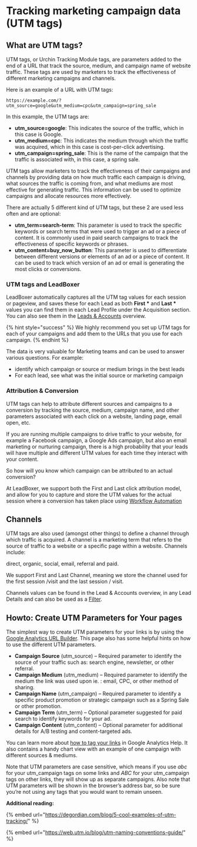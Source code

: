 # Tracking marketing campaign data (UTM tags)

## What are UTM tags?

UTM tags, or Urchin Tracking Module tags, are parameters added to the end of a URL that track the source, medium, and campaign name of website traffic. These tags are used by marketers to track the effectiveness of different marketing campaigns and channels.

Here is an example of a URL with UTM tags:

```url
https://example.com/?utm_source=google&utm_medium=cpc&utm_campaign=spring_sale
```

In this example, the UTM tags are:

* **utm\_source=google**: This indicates the source of the traffic, which in this case is Google.
* **utm\_medium=cpc**: This indicates the medium through which the traffic was acquired, which in this case is cost-per-click advertising.
* **utm\_campaign=spring\_sale**: This is the name of the campaign that the traffic is associated with, in this case, a spring sale.

UTM tags allow marketers to track the effectiveness of their campaigns and channels by providing data on how much traffic each campaign is driving, what sources the traffic is coming from, and what mediums are most effective for generating traffic. This information can be used to optimize campaigns and allocate resources more effectively.

There are actually 5 different kind of UTM tags, but these 2 are used less often and are optional:

* **utm\_term=search-term**: This parameter is used to track the specific keywords or search terms that were used to trigger an ad or a piece of content. It is commonly used in paid search campaigns to track the effectiveness of specific keywords or phrases.
* **utm\_content=buy\_now\_button**: This parameter is used to differentiate between different versions or elements of an ad or a piece of content. It can be used to track which version of an ad or email is generating the most clicks or conversions.

### UTM tags and LeadBoxer&#x20;

LeadBoxer automatically captures all the UTM tag values for each session or pageview, and saves these for each Lead as both **First \*** and **Last \*** values you can find them in each Lead Profile under the Acquisition section. You can also see them in the [Leads & Accounts](../../fundamentals/projects.md) overview.

{% hint style="success" %}
We highly recommend you set up UTM tags for each of your campaigns and add them to the URLs that you use for each campaign.&#x20;
{% endhint %}

The data is very valuable for Marketing teams and can be used to answer various questions. For example:

* identify which campaign or source or medium brings in the best leads &#x20;
* For each lead, see what was the initial source or marketing campaign

### Attribution & Conversion

UTM tags can help to attribute different sources and campaigns to a conversion by tracking the source, medium, campaign name, and other parameters associated with each click on a website, landing page, email open, etc.

If you are running multiple campaigns to drive traffic to your website, for example a Facebook campaign, a Google Ads campaign, but also an email marketing or nurturing campaign, there is a high probability that your leads will have multiple and different UTM values for each time they interact with your content.&#x20;

So how will you know which campaign can be attributed to an actual conversion?

At LeadBoxer, we support both the First and Last click attribution model, and allow for you to capture and store the UTM values for the actual session where a conversion has taken place using [Workflow Automation](../../fundamentals/elements/workflow-automation.md#actions)



## Channels

UTM tags are also used (amongst other things) to define a channel through which traffic is acquired. A channel is a marketing term that refers to the source of traffic to a website or a specific page within a website. Channels include:

direct, organic, social, email, referral and paid.

We support First and Last Channel, meaning we store the channel used for the first session /visit and the last session / visit.

Channels values can be found in the Lead & Accounts overview, in any Lead Details and can also be used as a [Filter](../../fundamentals/elements/filters.md).





## Howto: Create UTM Parameters for Your pages

The simplest way to create UTM parameters for your links is by using the  [Google Analytics URL Builder](http://www.google.com/support/analytics/bin/answer.py?answer=55578). This page also has some helpful hints on how to use the different UTM parameters.

* **Campaign Source** (utm\_source) – Required parameter to identify the source of your traffic such as: search engine, newsletter, or other referral.
* **Campaign Medium** (utm\_medium) – Required parameter to identify the medium the link was used upon ie. : email, CPC, or other method of sharing.
* **Campaign Name** (utm\_campaign) – Required parameter to identify a specific product promotion or strategic campaign such as a Spring Sale or other promotion.
* **Campaign Term** (utm\_term) – Optional parameter suggested for paid search to identify keywords for your ad.&#x20;
* **Campaign Content** (utm\_content) – Optional parameter for additional details for A/B testing and content-targeted ads.

You can learn more about  [how to tag your links](https://support.google.com/analytics/answer/1033867) in Google Analytics Help. It also contains a handy chart view with an example of one campaign with different sources & mediums.

Note that UTM parameters are case sensitive, which means if you use  _abc_ for your utm\_campaign tags on some links and _ABC_ for your utm\_campaign tags on other links, they will show up as separate campaigns. Also note that UTM parameters will be shown in the browser’s address bar, so be sure you’re not using any tags that you would want to remain unseen.

**Additional reading:**

{% embed url="https://degordian.com/blog/5-cool-examples-of-utm-tracking/" %}

{% embed url="https://web.utm.io/blog/utm-naming-conventions-guide/" %}
